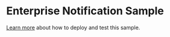 # Enterprise Notification Sample

[Learn more](https://aka.ms/bfenterprisenotificationsdocs) about how to deploy and test this sample.

